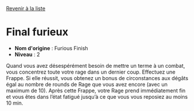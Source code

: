 [Revenir à la liste](list.md)

# Final furieux

 * **Nom d'origine** : Furious Finish
 * **Niveau** : 2


<p>Quand vous avez désespérément besoin de mettre un terme à un combat, vous concentrez toute votre rage dans un dernier coup. Effectuez une Frappe. Si elle réussit, vous obtenez un bonus de circonstances aux dégâts égal au nombre de rounds de Rage que vous avez encore (avec un maximum de 10). Après cette Frappe, votre Rage prend immédiatement fin et vous êtes dans l’état fatigué jusqu’à ce que vous vous reposiez au moins 10 min.</p>